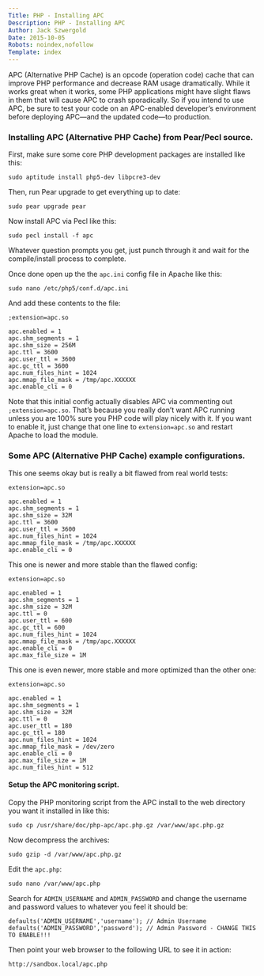 ```yaml
---
Title: PHP - Installing APC
Description: PHP - Installing APC
Author: Jack Szwergold
Date: 2015-10-05
Robots: noindex,nofollow
Template: index
---
```


APC (Alternative PHP Cache) is an opcode (operation code) cache that can improve PHP performance and decrease RAM usage dramatically. While it works great when it works, some PHP applications might have slight flaws in them that will cause APC to crash sporadically. So if you intend to use APC, be sure to test your code on an APC-enabled developer’s environment before deploying APC—and the updated code—to production.

### Installing APC (Alternative PHP Cache) from Pear/Pecl source.

First, make sure some core PHP development packages are installed like this:

    sudo aptitude install php5-dev libpcre3-dev

Then, run Pear upgrade to get everything up to date:

    sudo pear upgrade pear

Now install APC via Pecl like this:

    sudo pecl install -f apc

Whatever question prompts you get, just punch through it and wait for the compile/install process to complete.

Once done open up the the `apc.ini` config file in Apache like this:

    sudo nano /etc/php5/conf.d/apc.ini

And add these contents to the file:

    ;extension=apc.so
    
    apc.enabled = 1
    apc.shm_segments = 1
    apc.shm_size = 256M
    apc.ttl = 3600
    apc.user_ttl = 3600
    apc.gc_ttl = 3600
    apc.num_files_hint = 1024
    apc.mmap_file_mask = /tmp/apc.XXXXXX
    apc.enable_cli = 0

Note that this initial config actually disables APC via commenting out `;extension=apc.so`. That’s because you really don’t want APC running unless you are 100% sure you PHP code will play nicely with it. If you want to enable it, just change that one line to `extension=apc.so` and restart Apache to load the module.

### Some APC (Alternative PHP Cache) example configurations.

This one seems okay but is really a bit flawed from real world tests:

    extension=apc.so
    
    apc.enabled = 1
    apc.shm_segments = 1
    apc.shm_size = 32M
    apc.ttl = 3600
    apc.user_ttl = 3600
    apc.num_files_hint = 1024
    apc.mmap_file_mask = /tmp/apc.XXXXXX
    apc.enable_cli = 0

This one is newer and more stable than the flawed config:

    extension=apc.so
    
    apc.enabled = 1
    apc.shm_segments = 1
    apc.shm_size = 32M
    apc.ttl = 0
    apc.user_ttl = 600
    apc.gc_ttl = 600
    apc.num_files_hint = 1024
    apc.mmap_file_mask = /tmp/apc.XXXXXX
    apc.enable_cli = 0
    apc.max_file_size = 1M

This one is even newer, more stable and more optimized than the other one:

    extension=apc.so
    
    apc.enabled = 1
    apc.shm_segments = 1
    apc.shm_size = 32M
    apc.ttl = 0
    apc.user_ttl = 180
    apc.gc_ttl = 180
    apc.num_files_hint = 1024
    apc.mmap_file_mask = /dev/zero
    apc.enable_cli = 0
    apc.max_file_size = 1M
    apc.num_files_hint = 512

#### Setup the APC monitoring script.

Copy the PHP monitoring script from the APC install to the web directory you want it installed in like this:

    sudo cp /usr/share/doc/php-apc/apc.php.gz /var/www/apc.php.gz

Now decompress the archives:

    sudo gzip -d /var/www/apc.php.gz

Edit the `apc.php`:

    sudo nano /var/www/apc.php

Search for `ADMIN_USERNAME` and `ADMIN_PASSWORD` and change the username and password values to whatever you feel it should be:

    defaults('ADMIN_USERNAME','username'); // Admin Username
    defaults('ADMIN_PASSWORD','password'); // Admin Password - CHANGE THIS TO ENABLE!!!

Then point your web browser to the following URL to see it in action:

    http://sandbox.local/apc.php
